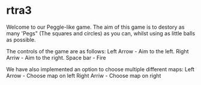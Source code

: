 # rtra3

Welcome to our Peggle-like game.
The aim of this game is to destory as many 'Pegs" (The squares and circles) as you can, whilst using as little balls as possible.

The controls of the game are as follows:
Left Arrow - Aim to the left.
Right Arriw - Aim to the right.
Space bar - Fire

We have also implemented an option to choose multiple different maps:
Left Arrow - Choose map on left
Right Arriw - Choose map on right

